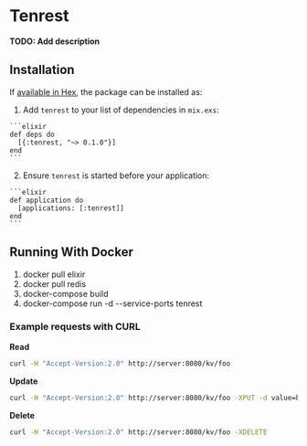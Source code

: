 # Tenrest

**TODO: Add description**

## Installation

If [available in Hex](https://hex.pm/docs/publish), the package can be installed as:

  1. Add `tenrest` to your list of dependencies in `mix.exs`:

    ```elixir
    def deps do
      [{:tenrest, "~> 0.1.0"}]
    end
    ```

  2. Ensure `tenrest` is started before your application:

    ```elixir
    def application do
      [applications: [:tenrest]]
    end
    ```

## Running With Docker

1. docker pull elixir
2. docker pull redis
3. docker-compose build
4. docker-compose run -d --service-ports tenrest

### Example requests with CURL

**Read**
```bash
curl -H "Accept-Version:2.0" http://server:8080/kv/foo
```

**Update**
```bash
curl -H "Accept-Version:2.0" http://server:8080/kv/foo -XPUT -d value=bar -d ttl=20
```

**Delete**
```bash
curl -H "Accept-Version:2.0" http://server:8080/kv/foo -XDELETE
```
